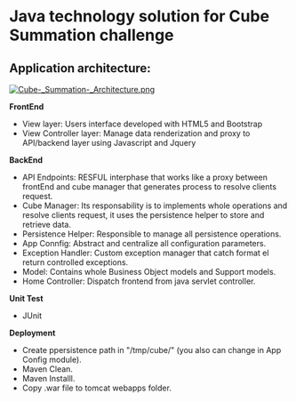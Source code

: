 # Java technology solution for Cube Summation challenge

## Application architecture:
[![Cube-_Summation-_Architecture.png](https://s17.postimg.org/ce68oghhb/Cube-_Summation-_Architecture.png)](https://postimg.org/image/az4nzqge3/)

**FrontEnd**
- View layer: Users interface developed with HTML5 and Bootstrap
- View Controller layer: Manage data renderization and proxy to API/backend layer using Javascript and Jquery

**BackEnd**
- API Endpoints: RESFUL interphase that works like a proxy between frontEnd and cube manager that generates process to resolve clients request.
- Cube Manager: Its responsability is to implements whole operations and resolve clients request, it uses the persistence helper to store and retrieve data.
- Persistence Helper: Responsible to manage all persistence operations.
- App Connfig: Abstract and centralize all configuration parameters.
- Exception Handler: Custom exception manager that catch format el return controlled exceptions.
- Model: Contains whole Business Object models and Support models.
- Home Controller: Dispatch frontend from java servlet controller.

**Unit Test**
- JUnit

**Deployment**
- Create ppersistence path in "/tmp/cube/" (you also can change in App Config module).
- Maven Clean.
- Maven Installl.
- Copy .war file to tomcat webapps folder.
